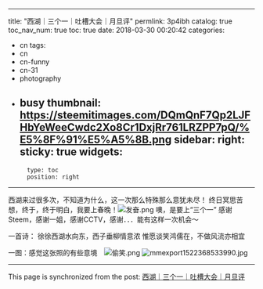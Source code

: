 
---
title: "西湖｜三个一｜吐槽大会｜月旦评"
permlink: 3p4ibh
catalog: true
toc_nav_num: true
toc: true
date: 2018-03-30 00:20:42
categories:
- cn
tags:
- cn
- cn-funny
- cn-31
- photography
- busy
thumbnail: https://steemitimages.com/DQmQnF7Qp2LJFHbYeWeeCwdc2Xo8Cr1DxjRr761LRZPP7pQ/%E5%8F%91%E5%A5%8B.png
sidebar:
    right:
        sticky: true
widgets:
    -
        type: toc
        position: right
---


西湖来过很多次，不知道为什么，这一次那么特殊那么意犹未尽！
终日冥思苦想，终于，终于明白，我要上春晚！![发奋.png](https://steemitimages.com/DQmQnF7Qp2LJFHbYeWeeCwdc2Xo8Cr1DxjRr761LRZPP7pQ/%E5%8F%91%E5%A5%8B.png)
噢，是要上“三个一”
感谢Steem，感谢一姐，感谢CCTV，感谢．．．能有这样一次机会～

一首诗：
徐徐西湖水向东，西子垂柳情意浓
惟愿谈笑鸿儒在，不做风流亦相宜

一图：感觉这张照的有些意境　![偷笑.png](https://steemitimages.com/DQmSh7zkvij956xhjGcPZaBWw5RDrUdw7yK8P6tueXR8L8S/%E5%81%B7%E7%AC%91.png)
![mmexport1522368533990.jpg](https://steemitimages.com/DQmXrTvXxUWYFQvRfFqEud9M8r6ddkNkN5zo7htKJJyCvqe/mmexport1522368533990.jpg)

- - -

This page is synchronized from the post: [西湖｜三个一｜吐槽大会｜月旦评](https://steemit.com/@andrewma/3p4ibh)
